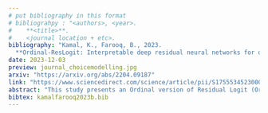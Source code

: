 ```yaml
---
# put bibliography in this format
# bibliograhpy : "<authors>, <year>.
#    **<title>**.
#    <journal location + etc>.
bibliography: "Kamal, K., Farooq, B., 2023.
  **Ordinal-ResLogit: Interpretable deep residual neural networks for ordered choices**. Journal of Choice Modelling." # surround Title with **<title>**
date: 2023-12-03
preview: journal_choicemodelling.jpg
arxiv: "https://arxiv.org/abs/2204.09187"
link: "https://www.sciencedirect.com/science/article/pii/S1755534523000556"
abstract: "This study presents an Ordinal version of Residual Logit (Ordinal-ResLogit) model to investigate the ordinal responses. We integrate the standard ResLogit model into COnsistent RAnk Logits (CORAL) framework, classified as a binary classification algorithm, to develop a fully interpretable deep learning-based ordinal regression model. As the formulation of the Ordinal-ResLogit model enjoys the Residual Neural Networks concept, our proposed model addresses the main constraint of machine learning algorithms, known as black-box. Moreover, the Ordinal-ResLogit model, as a binary classification framework for ordinal data, guarantees consistency among binary classifiers. We showed that the resulting formulation is able to capture underlying unobserved heterogeneity from the data as well as being an interpretable deep learning-based model. Formulations for market share, substitution patterns, and elasticities are derived. We compare the performance of the Ordinal-ResLogit model with an Ordered Logit Model using a stated preference (SP) dataset on pedestrian wait time and a revealed preference (RP) dataset on travel distance. Our results show that Ordinal-ResLogit outperforms the traditional ordinal regression model. Furthermore, the results obtained from the Ordinal-ResLogit RP model show that travel attributes such as driving and transit cost have significant effects on choosing the location of non-mandatory trips. In terms of the Ordinal-ResLogit SP model, our results highlight that the road-related variables and traffic condition are contributing factors in the prediction of pedestrian waiting time such that the mixed traffic condition significantly increases the probability of choosing longer waiting times."
bibtex: kamalfarooq2023b.bib
---
```

